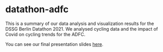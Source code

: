 # datathon-adfc

This is a summary of our data analysis and visualization results for the DSSG Berlin Datathon 2021.
We analysed cycling data and the impact of Covid on cycling trends for the ADFC.

You can see our final presentation slides [here](https://github.com/vynguyen1/datathon-adfc/blob/master/COVID%20Lockdown%20Biking%20Impacts%20-%20Final%20Presentation.pdf).
